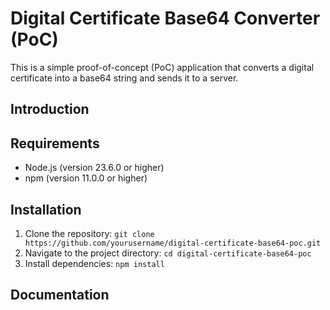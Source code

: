 # Digital Certificate Base64 Converter (PoC)

This is a simple proof-of-concept (PoC) application that converts a digital certificate into a base64 string and sends it to a server.

## Introduction

## Requirements

- Node.js (version 23.6.0 or higher)
- npm (version 11.0.0 or higher)

## Installation

1. Clone the repository: `git clone https://github.com/yourusername/digital-certificate-base64-poc.git`
2. Navigate to the project directory: `cd digital-certificate-base64-poc`
3. Install dependencies: `npm install`

## Documentation

